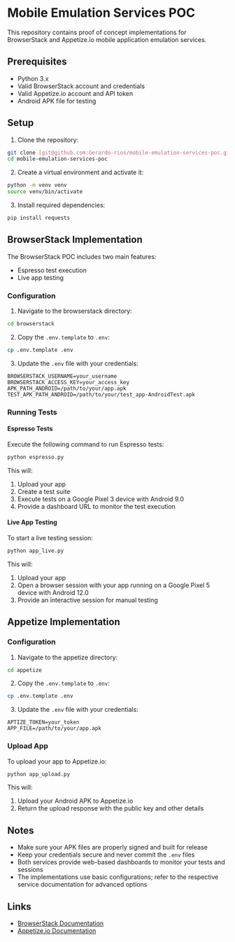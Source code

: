 # Mobile Emulation Services POC

This repository contains proof of concept implementations for BrowserStack and Appetize.io mobile application emulation services.

## Prerequisites

- Python 3.x
- Valid BrowserStack account and credentials
- Valid Appetize.io account and API token
- Android APK file for testing

## Setup

1. Clone the repository:
```bash
git clone [git@github.com:Gerardo-rios/mobile-emulation-services-poc.git]
cd mobile-emulation-services-poc
```

2. Create a virtual environment and activate it:
```bash
python -m venv venv
source venv/bin/activate
```

3. Install required dependencies:
```bash
pip install requests
```

## BrowserStack Implementation

The BrowserStack POC includes two main features:
- Espresso test execution
- Live app testing

### Configuration

1. Navigate to the browserstack directory:
```bash
cd browserstack
```

2. Copy the `.env.template` to `.env`:
```bash
cp .env.template .env
```

3. Update the `.env` file with your credentials:
```
BROWSERSTACK_USERNAME=your_username
BROWSERSTACK_ACCESS_KEY=your_access_key
APK_PATH_ANDROID=/path/to/your/app.apk
TEST_APK_PATH_ANDROID=/path/to/your/test_app-AndroidTest.apk
```

### Running Tests

#### Espresso Tests
Execute the following command to run Espresso tests:
```bash
python espresso.py
```
This will:
1. Upload your app
2. Create a test suite
3. Execute tests on a Google Pixel 3 device with Android 9.0
4. Provide a dashboard URL to monitor the test execution

#### Live App Testing
To start a live testing session:
```bash
python app_live.py
```
This will:
1. Upload your app
2. Open a browser session with your app running on a Google Pixel 5 device with Android 12.0
3. Provide an interactive session for manual testing

## Appetize Implementation

### Configuration

1. Navigate to the appetize directory:
```bash
cd appetize
```

2. Copy the `.env.template` to `.env`:
```bash
cp .env.template .env
```

3. Update the `.env` file with your credentials:
```
APTIZE_TOKEN=your_token
APP_FILE=/path/to/your/app.apk
```

### Upload App

To upload your app to Appetize.io:
```bash
python app_upload.py
```

This will:
1. Upload your Android APK to Appetize.io
2. Return the upload response with the public key and other details

## Notes

- Make sure your APK files are properly signed and built for release
- Keep your credentials secure and never commit the `.env` files
- Both services provide web-based dashboards to monitor your tests and sessions
- The implementations use basic configurations; refer to the respective service documentation for advanced options

## Links

- [BrowserStack Documentation](https://www.browserstack.com/docs/)
- [Appetize.io Documentation](https://docs.appetize.io/)

